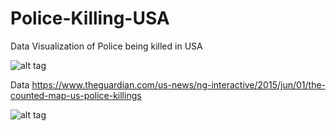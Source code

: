 # Police-Killing-USA

Data Visualization of Police being killed in USA


![alt tag](https://cloud.githubusercontent.com/assets/5808185/20245826/49993c16-a9cf-11e6-8c55-f40497e176bd.png)


Data
https://www.theguardian.com/us-news/ng-interactive/2015/jun/01/the-counted-map-us-police-killings


![alt tag](https://cloud.githubusercontent.com/assets/5808185/20245864/6c085614-a9d0-11e6-9047-7faf456e4b46.png)



